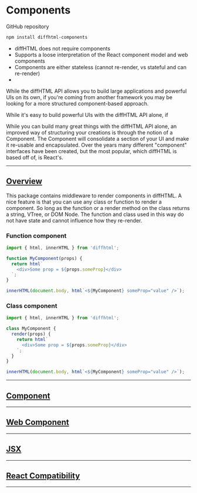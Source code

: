 # Components

GitHub repository <a href="https://github.com/tbranyen/diffhtml/tree/master/packages/diffhtml-components"><i class="fa fa-github"></i></a>


``` sh
npm install diffhtml-components
```


- diffHTML does not require components
- Supports a loose interpretation of the React component model and web components
- Components are either stateless (cannot re-render, vs stateful and can re-render)
- 

While the diffHTML API allows you to build large applications and powerful UIs
on its own, if you're coming from another framework you may be looking for a
more structured component-based approach.

While it's easy to build powerful UIs with the diffHTML API alone, if 

While you can build many great things with the diffHTML API alone, an improved
way of structuring your creations is through the notion of a Component. The
Component will consolidate a section of your UI and make it re-usable and
encapsulated. Over the years many different "component" interfaces have been
created, but the most popular, which diffHTML is based off of, is React's.

<a name="overview"></a>

---

## <a href="#overview">Overview</a>

This package contains middleware to render components in diffHTML. A nice
feature is that you can use any class or function to render a component. So
long as the function or a render method on the class returns a string, VTree,
or DOM Node. The function and class used in this way do not have state and
cannot influence how they re-render.

### Function component

```javascript
import { html, innerHTML } from 'diffhtml';

function MyComponent(props) {
  return html`
    <div>Some prop = ${props.someProp}</div>
  `;
}

innerHTML(document.body, html`<${MyComponent} someProp="value" />`);
```

### Class component

```javascript
import { html, innerHTML } from 'diffhtml';

class MyComponent {
  render(props) {
    return html`
      <div>Some prop = ${props.someProp}</div>
    `;
  }
}

innerHTML(document.body, html`<${MyComponent} someProp="value" />`);
```

<a name="component"></a>

---

## <a href="#component">Component</a>

<a name="web-component"></a>

---

## <a href="#web-component">Web Component</a>

<a name="jsx"></a>

---

## <a href="#jsx">JSX</a>

<a name="react-compatibility"></a>

---

## <a href="#react-compatibility">React Compatibility</a>

---
